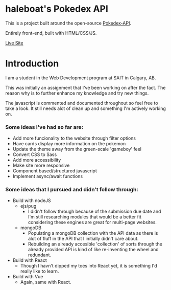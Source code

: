 # haleboat's Pokedex API

This is a project built around the open-source [Pokedex-API](https://pokeapi.co/).

Entirely front-end, built with HTML/CSS/JS.

[Live Site](https://haleboat-pokedex-api.netlify.app/)

# Introduction
I am a student in the Web Development program at SAIT in Calgary, AB.

This was initially an assignment that I've been working on after the fact. The reason why is to further enhance my knowledge and try new things.

The javascript is commented and documented throughout so feel free to take a look. It still needs alot of clean up and something I'm actively working on.

### Some ideas I've had so far are:
- Add more funcionality to the website through filter options
- Have cards display more information on the pokemon
- Update the theme away from the green-scale 'gameboy' feel
- Convert CSS to Sass
- Add more accessibility
- Make site more responsive
- Component based/structured javascript
- Implement async/await functions

### Some ideas that I pursued and didn't follow through:
- Build with nodeJS
  - ejs/pug
    - I didn't follow through because of the submission due date and I'm still researching modules that would be a better fit considering these engines are great for multi-page websites.
  - mongoDB
    - Populating a mongoDB collection with the API data as there is alot of fluff in the API that I initially didn't care about.
    - Rebuilding an already accesible 'collection' of sorts through the already provided API is kind of like re-inventing the wheel and redundant.
- Build with React
  - Though I havn't dipped my toes into React yet, it is something I'd really like to learn.
- Build with Vue
  - Again, same with React.